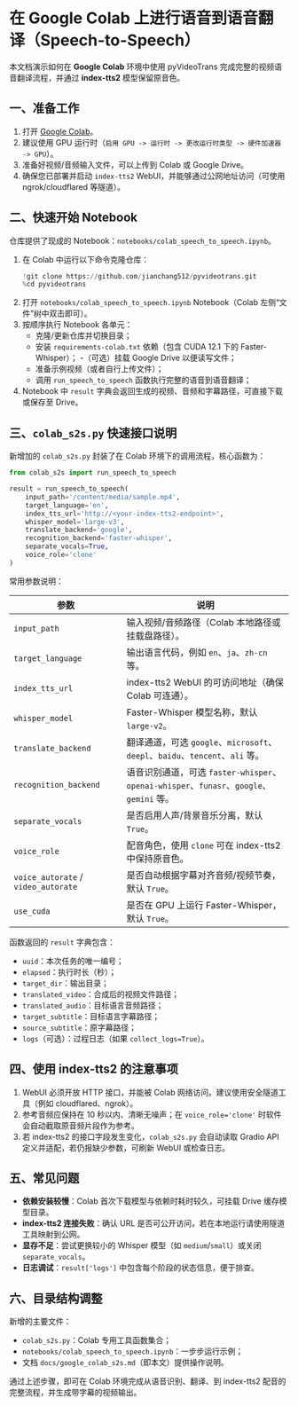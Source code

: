 # 在 Google Colab 上进行语音到语音翻译（Speech-to-Speech）

本文档演示如何在 **Google Colab** 环境中使用 pyVideoTrans 完成完整的视频语音翻译流程，并通过 **index-tts2** 模型保留原音色。

## 一、准备工作

1. 打开 [Google Colab](https://colab.research.google.com/)。
2. 建议使用 GPU 运行时（`启用 GPU -> 运行时 -> 更改运行时类型 -> 硬件加速器 -> GPU`）。
3. 准备好视频/音频输入文件，可以上传到 Colab 或 Google Drive。
4. 确保您已部署并启动 `index-tts2` WebUI，并能够通过公网地址访问（可使用 ngrok/cloudflared 等隧道）。

## 二、快速开始 Notebook

仓库提供了现成的 Notebook：`notebooks/colab_speech_to_speech.ipynb`。

1. 在 Colab 中运行以下命令克隆仓库：
   ```python
   !git clone https://github.com/jianchang512/pyvideotrans.git
   %cd pyvideotrans
   ```
2. 打开 `notebooks/colab_speech_to_speech.ipynb` Notebook（Colab 左侧“文件”树中双击即可）。
3. 按顺序执行 Notebook 各单元：
   - 克隆/更新仓库并切换目录；
   - 安装 `requirements-colab.txt` 依赖（包含 CUDA 12.1 下的 Faster-Whisper）；
   -（可选）挂载 Google Drive 以便读写文件；
   - 准备示例视频（或者自行上传文件）；
   - 调用 `run_speech_to_speech` 函数执行完整的语音到语音翻译；
4. Notebook 中 `result` 字典会返回生成的视频、音频和字幕路径，可直接下载或保存至 Drive。

## 三、`colab_s2s.py` 快速接口说明

新增加的 `colab_s2s.py` 封装了在 Colab 环境下的调用流程，核心函数为：

```python
from colab_s2s import run_speech_to_speech

result = run_speech_to_speech(
    input_path='/content/media/sample.mp4',
    target_language='en',
    index_tts_url='http://<your-index-tts2-endpoint>',
    whisper_model='large-v3',
    translate_backend='google',
    recognition_backend='faster-whisper',
    separate_vocals=True,
    voice_role='clone'
)
```

常用参数说明：

| 参数 | 说明 |
| --- | --- |
| `input_path` | 输入视频/音频路径（Colab 本地路径或挂载盘路径）。 |
| `target_language` | 输出语言代码，例如 `en`、`ja`、`zh-cn` 等。 |
| `index_tts_url` | index-tts2 WebUI 的可访问地址（确保 Colab 可连通）。 |
| `whisper_model` | Faster-Whisper 模型名称，默认 `large-v2`。 |
| `translate_backend` | 翻译通道，可选 `google`、`microsoft`、`deepl`、`baidu`、`tencent`、`ali` 等。 |
| `recognition_backend` | 语音识别通道，可选 `faster-whisper`、`openai-whisper`、`funasr`、`google`、`gemini` 等。 |
| `separate_vocals` | 是否启用人声/背景音乐分离，默认 `True`。 |
| `voice_role` | 配音角色，使用 `clone` 可在 index-tts2 中保持原音色。 |
| `voice_autorate` / `video_autorate` | 是否自动根据字幕对齐音频/视频节奏，默认 `True`。 |
| `use_cuda` | 是否在 GPU 上运行 Faster-Whisper，默认 `True`。 |

函数返回的 `result` 字典包含：

- `uuid`：本次任务的唯一编号；
- `elapsed`：执行时长（秒）；
- `target_dir`：输出目录；
- `translated_video`：合成后的视频文件路径；
- `translated_audio`：目标语言音频路径；
- `target_subtitle`：目标语言字幕路径；
- `source_subtitle`：原字幕路径；
- `logs`（可选）：过程日志（如果 `collect_logs=True`）。

## 四、使用 index-tts2 的注意事项

1. WebUI 必须开放 HTTP 接口，并能被 Colab 网络访问。建议使用安全隧道工具（例如 cloudflared、ngrok）。
2. 参考音频应保持在 10 秒以内、清晰无噪声；在 `voice_role='clone'` 时软件会自动截取原音频片段作为参考。
3. 若 index-tts2 的接口字段发生变化，`colab_s2s.py` 会自动读取 Gradio API 定义并适配，若仍报缺少参数，可刷新 WebUI 或检查日志。

## 五、常见问题

- **依赖安装较慢**：Colab 首次下载模型与依赖时耗时较久，可挂载 Drive 缓存模型目录。
- **index-tts2 连接失败**：确认 URL 是否可公开访问，若在本地运行请使用隧道工具映射到公网。
- **显存不足**：尝试更换较小的 Whisper 模型（如 `medium`/`small`）或关闭 `separate_vocals`。
- **日志调试**：`result['logs']` 中包含每个阶段的状态信息，便于排查。

## 六、目录结构调整

新增的主要文件：

- `colab_s2s.py`：Colab 专用工具函数集合；
- `notebooks/colab_speech_to_speech.ipynb`：一步步运行示例；
- 文档 `docs/google_colab_s2s.md`（即本文）提供操作说明。

通过上述步骤，即可在 Colab 环境完成从语音识别、翻译、到 index-tts2 配音的完整流程，并生成带字幕的视频输出。
